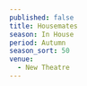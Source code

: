 ```yaml
---
published: false
title: Housemates
season: In House
period: Autumn
season_sort: 50
venue:
  - New Theatre
---
```



